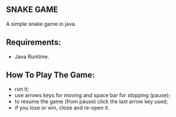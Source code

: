 ## SNAKE GAME
A simple snake game in java. 

## Requirements:
- Java Runtime.

## How To Play The Game:
- run it;
- use arrows keys for moving and space bar for stopping (pause);
- to resume the game (from pause) click the last arrow key used;
- if you lose or win, close and re-open it.